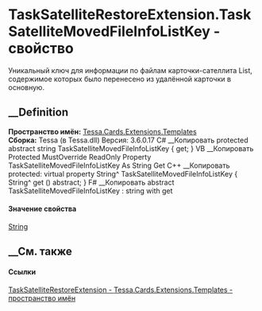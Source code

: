# TaskSatelliteRestoreExtension.TaskSatelliteMovedFileInfoListKey - свойство
Уникальный ключ для информации по файлам карточки-сателлита
List<SatelliteInfo>, содержимое которых было перенесено из удалённой карточки
в основную.
## __Definition
 **Пространство имён:**
[Tessa.Cards.Extensions.Templates](N_Tessa_Cards_Extensions_Templates.htm)  
 **Сборка:** Tessa (в Tessa.dll) Версия: 3.6.0.17
C# __Копировать
     protected abstract string TaskSatelliteMovedFileInfoListKey { get; }
VB __Копировать
     Protected MustOverride ReadOnly Property TaskSatelliteMovedFileInfoListKey As String
    	Get
C++ __Копировать
     protected:
    virtual property String^ TaskSatelliteMovedFileInfoListKey {
    	String^ get () abstract;
    }
F# __Копировать
     abstract TaskSatelliteMovedFileInfoListKey : string with get
#### Значение свойства
[String](https://learn.microsoft.com/dotnet/api/system.string)
##  __См. также
#### Ссылки
[TaskSatelliteRestoreExtension -
](T_Tessa_Cards_Extensions_Templates_TaskSatelliteRestoreExtension.htm)
[Tessa.Cards.Extensions.Templates - пространство
имён](N_Tessa_Cards_Extensions_Templates.htm)
